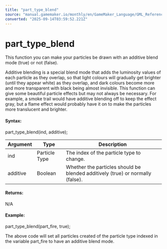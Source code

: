 ```yaml
---
title: "part_type_blend"
source: "manual.gamemaker.io/monthly/en/GameMaker_Language/GML_Reference/Drawing/Particles/Particle_Types/part_type_blend.htm"
converted: "2025-09-14T03:59:52.221Z"
---
```


# part\_type\_blend

This function you can make your particles be drawn with an additive blend mode (true) or not (false).

Additive blending is a special blend mode that adds the luminosity values of each particle as they overlap, so that light colours will gradually get brighter (until they appear white) as they overlap, and dark colours become more and more transparent with black being almost invisible. This function can give some beautiful particle effects but may not always be necessary. For example, a smoke trail would have additive blending off to keep the effect gray, but a flame effect would probably have it on to make the particles more translucent and brighter.

#### Syntax:

part\_type\_blend(ind, additive);

| Argument | Type | Description |
| --- | --- | --- |
| ind | Particle Type | The index of the particle type to change. |
| additive | Boolean | Whether the particles should be blended additively (true) or normally (false). |

#### Returns:

N/A

#### Example:

part\_type\_blend(part\_fire, true);

The above code will set all particles created of the particle type indexed in the variable part\_fire to have an additive blend mode.